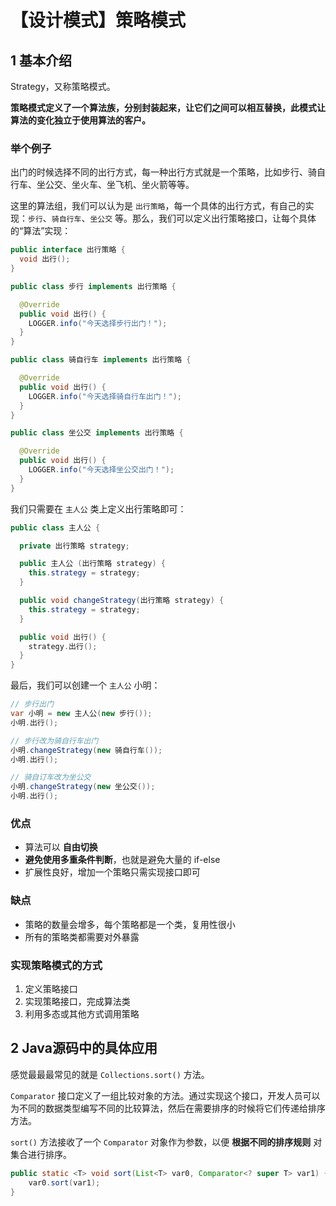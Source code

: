 # 【设计模式】策略模式

## 1 基本介绍

Strategy，又称策略模式。

**策略模式定义了一个算法族，分别封装起来，让它们之间可以相互替换，此模式让算法的变化独立于使用算法的客户。**

### 举个例子

出门的时候选择不同的出行方式，每一种出行方式就是一个策略，比如步行、骑自行车、坐公交、坐火车、坐飞机、坐火箭等等。

这里的算法组，我们可以认为是 `出行策略`，每一个具体的出行方式，有自己的实现：`步行`、`骑自行车`、`坐公交` 等。那么，我们可以定义出行策略接口，让每个具体的“算法”实现：

```java
public interface 出行策略 {
  void 出行();
}

public class 步行 implements 出行策略 {

  @Override
  public void 出行() {
    LOGGER.info("今天选择步行出门！");
  }
}

public class 骑自行车 implements 出行策略 {

  @Override
  public void 出行() {
    LOGGER.info("今天选择骑自行车出门！");
  }
}

public class 坐公交 implements 出行策略 {

  @Override
  public void 出行() {
    LOGGER.info("今天选择坐公交出门！");
  }
}
```

我们只需要在 `主人公` 类上定义出行策略即可：

```java
public class 主人公 {

  private 出行策略 strategy;

  public 主人公 (出行策略 strategy) {
    this.strategy = strategy;
  }

  public void changeStrategy(出行策略 strategy) {
    this.strategy = strategy;
  }

  public void 出行() {
    strategy.出行();
  }
}
```

最后，我们可以创建一个 `主人公` 小明：

```java
// 步行出门
var 小明 = new 主人公(new 步行());
小明.出行();

// 步行改为骑自行车出门
小明.changeStrategy(new 骑自行车());
小明.出行();

// 骑自订车改为坐公交
小明.changeStrategy(new 坐公交());
小明.出行();
```

### 优点

- 算法可以 **自由切换**
- **避免使用多重条件判断**，也就是避免大量的 if-else
- 扩展性良好，增加一个策略只需实现接口即可

### 缺点

- 策略的数量会增多，每个策略都是一个类，复用性很小
- 所有的策略类都需要对外暴露

### 实现策略模式的方式

1. 定义策略接口
2. 实现策略接口，完成算法类
3. 利用多态或其他方式调用策略

## 2 Java源码中的具体应用

感觉最最最常见的就是 `Collections.sort()` 方法。

`Comparator` 接口定义了一组比较对象的方法。通过实现这个接口，开发人员可以为不同的数据类型编写不同的比较算法，然后在需要排序的时候将它们传递给排序方法。

`sort()` 方法接收了一个 `Comparator` 对象作为参数，以便 **根据不同的排序规则** 对集合进行排序。

```java
public static <T> void sort(List<T> var0, Comparator<? super T> var1) {
    var0.sort(var1);
}
```








